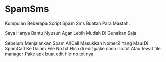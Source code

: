 # SpamSms

Kumpulan Beberapa Script Spam Sms Buatan Para Mastah.

Saya Hanya Bantu Nyusun Agar Lebih Mudah Di Gunakan Saja.

Sebelum Menjalankan Spam AllCall
Masukkan Nomer2 Yang Mau Di SpamCall
Ke Dalam File No.txt Bisa di edit pake nano no.txt
Atau lewat file manager Pake apk buat edit file no.txt nya
